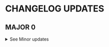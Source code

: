 # CHANGELOG UPDATES
<!--MAJOR-->
 ## MAJOR 0
 <details>
 <Summary> See Minor updates </Summary>

 <!--MINOR-->
 ### MINOR 1
 <details>
 <Summary> See Patch updates </Summary>

 <!--PATCH-->
#### PATCH 0
https://github.com/kinhosz/Appel/pull/48

 </details>

 ### MINOR 0
 <details>
 <Summary> See Patch updates </Summary>

 <!--PATCH-->

 </details>
 </details>
